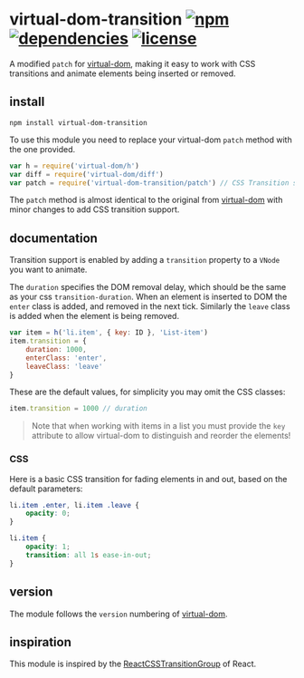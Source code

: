 # virtual-dom-transition [![npm][npm-img]][npm-url] [![dependencies][dep-img]][dep-url] [![license][lic-img]][lic-url]
A modified `patch` for [virtual-dom][1],
making it easy to work with CSS transitions and animate elements being inserted or removed.

[npm-img]: https://img.shields.io/npm/v/virtual-dom-transition.svg
[npm-url]: https://www.npmjs.com/package/virtual-dom-transition
[dep-img]: https://david-dm.org/mathiasvr/virtual-dom-transition.svg
[dep-url]: https://david-dm.org/mathiasvr/virtual-dom-transition
[lic-img]: http://img.shields.io/:license-MIT-blue.svg
[lic-url]: http://mvr.mit-license.org

## install
```
npm install virtual-dom-transition
```

To use this module you need to replace your virtual-dom `patch` method with the one provided.
```javascript
var h = require('virtual-dom/h')
var diff = require('virtual-dom/diff')
var patch = require('virtual-dom-transition/patch') // CSS Transition support
```
The `patch` method is almost identical to the original from [virtual-dom][1]
with minor changes to add CSS transition support.

## documentation
Transition support is enabled by adding a `transition` property to a `VNode` you want to animate.

The `duration` specifies the DOM removal delay, which should be the same as your css `transition-duration`.
When an element is inserted to DOM the `enter` class is added, and removed in the next tick.
Similarly the `leave` class is added when the element is being removed.

```javascript
var item = h('li.item', { key: ID }, 'List-item')
item.transition = {
    duration: 1000,
    enterClass: 'enter',
    leaveClass: 'leave'
}
```

These are the default values, for simplicity you may omit the CSS classes:
```javascript
item.transition = 1000 // duration
```

> Note that when working with items in a list you must provide the `key` attribute to allow virtual-dom to distinguish and reorder the elements!

### CSS
Here is a basic CSS transition for fading elements in and out, based on the default parameters:
```css
li.item .enter, li.item .leave {
    opacity: 0;
}

li.item {
    opacity: 1;
    transition: all 1s ease-in-out;
}
```

## version
The module follows the `version` numbering of [virtual-dom][1].

## inspiration
This module is inspired by the [ReactCSSTransitionGroup](https://facebook.github.io/react/docs/animation.html) of React.

[1]: https://github.com/Matt-Esch/virtual-dom
